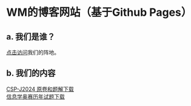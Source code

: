 # WM的博客网站（基于Github Pages）
## a. 我们是谁？
[点击访问](https://space.bilibili.com/1512804294?spm_id_from=333.1007.0.0)我们的阵地。
## b. 我们的内容
[CSP-J2024 原卷和题解下载](https://www.bilibili.com/opus/979879119354331136?spm_id_from=333.999.0.0)  
[信息学奥赛历年试题下载](https://github.com/WinMinecraft/CSP-NOIP)
